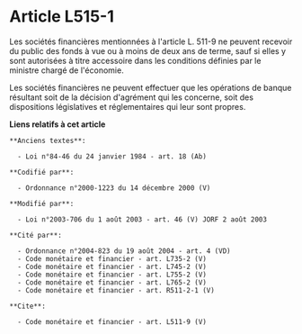 # Article L515-1

Les sociétés financières mentionnées à l'article L. 511-9 ne peuvent recevoir du public des fonds à vue ou à moins de deux
ans de terme, sauf si elles y sont autorisées à titre accessoire dans les conditions définies par le ministre chargé de
l'économie. 

Les sociétés financières ne peuvent effectuer que les opérations de banque résultant soit de la décision d'agrément qui les
concerne, soit des dispositions législatives et réglementaires qui leur sont propres.

**Liens relatifs à cet article**

	**Anciens textes**:

	  - Loi n°84-46 du 24 janvier 1984 - art. 18 (Ab)

	**Codifié par**:

	  - Ordonnance n°2000-1223 du 14 décembre 2000 (V)

	**Modifié par**:

	  - Loi n°2003-706 du 1 août 2003 - art. 46 (V) JORF 2 août 2003

	**Cité par**:

	  - Ordonnance n°2004-823 du 19 août 2004 - art. 4 (VD)
	  - Code monétaire et financier - art. L735-2 (V)
	  - Code monétaire et financier - art. L745-2 (V)
	  - Code monétaire et financier - art. L755-2 (V)
	  - Code monétaire et financier - art. L765-2 (V)
	  - Code monétaire et financier - art. R511-2-1 (V)

	**Cite**:

	  - Code monétaire et financier - art. L511-9 (V)
